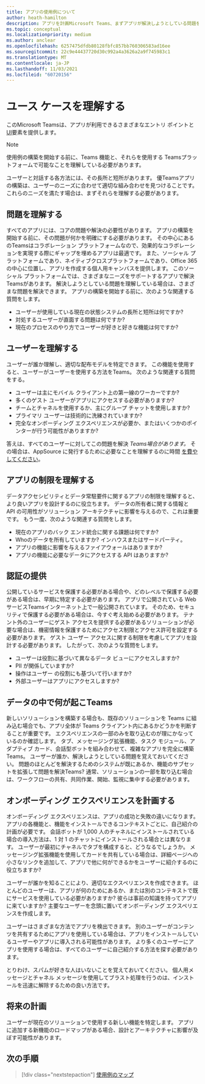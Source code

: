 ```yaml
---
title: アプリの使用例について
author: heath-hamilton
description: アプリを計画Microsoft Teams、まずアプリが解決しようとしている問題を理解する必要があります。
ms.topic: conceptual
ms.localizationpriority: medium
ms.author: anclear
ms.openlocfilehash: 6257475dfdb80128fbfc857bb760306583ad16ee
ms.sourcegitcommit: 22c9e44437720d30c992a4a3626a2a9f745983c1
ms.translationtype: MT
ms.contentlocale: ja-JP
ms.lasthandoff: 11/03/2021
ms.locfileid: "60720156"
---
```

# <a name="understand-your-use-cases"></a>ユース ケースを理解する

このMicrosoft Teamsは、アプリが利用できるさまざまなエントリ ポイントと[UI](../../concepts/extensibility-points.md)要素を提供します。
> [!NOTE]
> 使用例の構築を開始する前に、Teams 機能と、それらを使用する Teamsプラットフォームで可能なことを理解している必要があります。

ユーザーと対話する各方法には、その長所と短所があります。 優Teamsアプリの構築は、ユーザーのニーズに合わせて適切な組み合わせを見つけることです。 これらのニーズを満たす場合は、まずそれらを理解する必要があります。

## <a name="understand-the-problem"></a>問題を理解する

すべてのアプリには、コアの問題や解決の必要性があります。 アプリの構築を開始する前に、その問題が何かを明確にする必要があります。 その中心にあるのTeamsはコラボレーション プラットフォームなので、効果的なコラボレーションを実現する際にギャップを埋めるアプリは最適です。 また、ソーシャル プラットフォームであり、ネイティブクロスプラットフォームであり、Office 365 の中心に位置し、アプリを作成する個人用キャンバスを提供します。 このソーシャル プラットフォームでは、さまざまなニーズをサポートするアプリで解決Teamsがあります。 解決しようとしている問題を理解している場合は、さまざまな問題を解決できます。 アプリの構築を開始する前に、次のような関連する質問をします。

* ユーザーが使用している現在の状態システムの長所と短所は何ですか?
* 対処するユーザーが直面する問題は何ですか?
* 現在のプロセスのやり方でユーザーが好きと好きな機能は何ですか?

## <a name="understand-your-user"></a>ユーザーを理解する

ユーザーが誰か理解し、適切な配布モデルを特定できます。 この機能を使用すると、ユーザーがユーザーを使用する方法をTeams。 次のような関連する質問をする。

* ユーザーは主にモバイル クライアント上の第一線のワーカーですか?
* 多くのゲスト ユーザーがアプリにアクセスする必要がありますか?
* チームとチャネルを使用するか、主にグループ チャットを使用しますか?
* プライマリ ユーザーは技術的に洗練されていますか?
* 完全なオンボーディング エクスペリエンスが必要か、またはいくつかのポインターが行う可能性がありますか?

答えは、すべてのユーザーに対してこの問題を解決 *Teams場合があります。* その場合は、AppSource に発行するために必要なことを理解するのに時間 [を費やしてください](~/concepts/deploy-and-publish/appsource/prepare/submission-checklist.md)。

## <a name="understand-the-limitations-of-the-app"></a>アプリの制限を理解する

データアクセシビリティとデータ常駐要件に関するアプリの制限を理解すると、より良いアプリを設計するのに役立ちます。 データの所有者に関する情報と API の可用性がソリューション アーキテクチャに影響を与えるので、これは重要です。 もう一度、次のような関連する質問をします。

* 現在のアプリのバック エンド統合に関する課題は何ですか?
* Whoのデータを所有していますか? インハウスまたはサードパーティ。
* アプリの機能に影響を与えるファイアウォールはありますか?
* アプリの機能に必要なデータにアクセスする API はありますか? 

## <a name="provide-authentication"></a>認証の提供

公開しているサービスを保護する必要がある場合や、どのレベルで保護する必要がある場合は、早期に特定する必要があります。 アプリで公開されている Web サービスTeamsインターネット上で一般公開されています。 そのため、セキュリティで保護する必要がある場合は、今すぐ考え始める必要があります。 テナント外のユーザーにゲスト アクセスを提供する必要があるソリューションが必要な場合は、機密情報を保護するためにアクセス制限とアクセス許可を設定する必要があります。 ゲスト ユーザー アクセスに関する制限を考慮してアプリを設計する必要があります。 したがって、次のような質問をします。 

* ユーザーは役割に基づいて異なるデータ ビューにアクセスしますか?
* PII が関係していますか?
* 操作はユーザー の役割にも基づいて行いますか?
* 外部ユーザーはアプリにアクセスしますか?

## <a name="decide-what-goes-in-teams"></a>データの中で何が起こTeams

新しいソリューションを構築する場合も、既存のソリューションを Teams に組み込む場合でも、アプリ全体が Teams クライアント内にあるかどうかを判断することが重要です。 エクスペリエンスの一部のみを取り込むのが理にかなっているのか確認します。 タブ、メッセージング拡張機能、タスク モジュール、アダプティブ カード、会話型ボットを組み合わせて、複雑なアプリを完全に構築Teams。
ユーザーが誰か、解決しようとしている問題を覚えておいてください。 問題のほとんどを解決するためのシステムが既にあるか、機能のサブセットを拡張して問題を解決Teams? 通常、ソリューションの一部を取り込む場合は、ワークフローの共有、共同作業、開始、監視に集中する必要があります。

## <a name="plan-the-onboarding-experience"></a>オンボーディング エクスペリエンスを計画する

オンボーディング エクスペリエンスは、アプリの成功と失敗の違いになります。 アプリの各機能と、機能をインストールできるコンテキストごとに、自己紹介の計画が必要です。 会話ボットが 1,000 人のチャネルにインストールされている場合の導入方法は、1 対 1 のチャットにインストールされる場合とは異なります。 ユーザーが最初にチャネルでタブを構成すると、どうなるでしょうか。 メッセージング拡張機能を使用してカードを共有している場合は、詳細ページへの小さなリンクを追加して、アプリで他に何ができるかをユーザーに紹介するのに役立ちますか?

ユーザーが誰かを知ることにより、適切なエクスペリエンスを作成できます。 ほとんどのユーザーは、アプリが何のためにあるか、または別のコンテキストで既にサービスを使用している必要がありますか? 彼らは事前の知識を持ってアプリに来ていますか? 主要なユーザーを念頭に置いてオンボーディング エクスペリエンスを作成します。

ユーザーはさまざまな方法でアプリを検出できます。 別のユーザーがコンテンツを共有するためにアプリを使用している場合は、アプリをインストールしているユーザーやアプリに導入される可能性があります。 より多くのユーザーにアプリを使用する場合は、すべてのユーザーに自己紹介する方法を探す必要があります。

とりわけ、スパムが好きな人はいないことを覚えておいてください。 個人用メッセージとチャネル メッセージを使用してブラスト処理を行うのは、インストールを迅速に解除するための良い方法です。

## <a name="plan-for-the-future"></a>将来の計画

ユーザーが現在のソリューションで使用する新しい機能を特定します。 アプリに追加する新機能のロードマップがある場合、設計とアーキテクチャに影響が及ぼす可能性があります。

## <a name="next-step"></a>次の手順

> [!div class="nextstepaction"]
> [使用例のマップ](../../concepts/design/map-use-cases.md)
